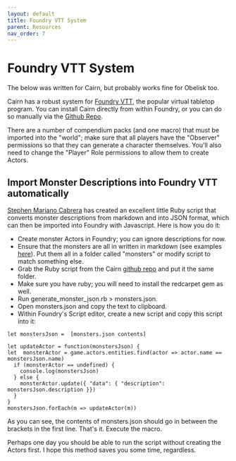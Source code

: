 ```yaml
---
layout: default
title: Foundry VTT System
parent: Resources
nav_order: 7
---
```


# Foundry VTT System

The below was written for Cairn, but probably works fine for Obelisk too.

Cairn has a robust system for [Foundry VTT](https://foundryvtt.com/), the popular virtual tabletop program. You can install Cairn directly from within Foundry, or you can do so manually via the [Github Repo](https://github.com/yochaigal/Cairn-FoundryVTT).

There are a number of compendium packs (and one macro) that must be imported into the "world"; make sure that all players have the "Observer" permissions so that they can generate a character themselves. You'll also need to change the "Player" Role permissions to allow them to create Actors.

## Import Monster Descriptions into Foundry VTT automatically
[Stephen Mariano Cabrera](https://github.com/smcabrera) has created an excellent little Ruby script that converts monster descriptions from markdown and into JSON format, which can then be imported into Foundry with Javascript. Here is how you do it:
- Create monster Actors in Foundry; you can ignore descriptions for now.
- Ensure that the monsters are all in written in markdown (see examples [here](https://github.com/yochaigal/cairn/tree/main/monsters)). Put them all in a folder called "monsters" or modify script to match something else.
- Grab the Ruby script from the Cairn [github repo](https://github.com/yochaigal/cairn/blob/main/generate_monster_json.rb) and put it the same folder.
- Make sure you have ruby; you will need to install the redcarpet gem as well.
- Run generate_monster_json.rb > monsters.json.
- Open monsters.json and copy the text to clipboard.
- Within Foundry's Script editor, create a new script and copy this script into it:

```
let monstersJson =  [monsters.json contents]

let updateActor = function(monstersJson) {
let  monsterActor = game.actors.entities.find(actor => actor.name == monstersJson.name)
  if (monsterActor == undefined) {
    console.log(monstersJson)
  } else {
    monsterActor.update({ "data": { "description": monstersJson.description }})
  }
}
monstersJson.forEach(m => updateActor(m))
```

As you can see, the contents of monsters.json should go in between the brackets in the first line.
That's it. Execute the macro.

Perhaps one day you should be able to run the script without creating the Actors first. I hope this method saves you some time, regardless.
